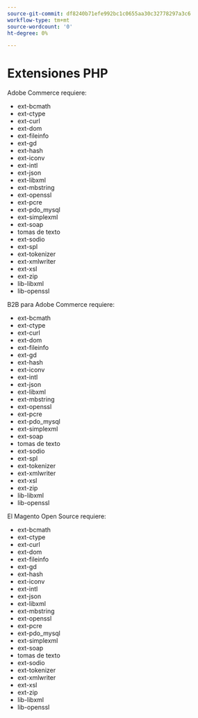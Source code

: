 ```yaml
---
source-git-commit: df8240b71efe992bc1c0655aa30c32778297a3c6
workflow-type: tm+mt
source-wordcount: '0'
ht-degree: 0%

---
```

# Extensiones PHP

Adobe Commerce requiere:

- ext-bcmath
- ext-ctype
- ext-curl
- ext-dom
- ext-fileinfo
- ext-gd
- ext-hash
- ext-iconv
- ext-intl
- ext-json
- ext-libxml
- ext-mbstring
- ext-openssl
- ext-pcre
- ext-pdo_mysql
- ext-simplexml
- ext-soap
- tomas de texto
- ext-sodio
- ext-spl
- ext-tokenizer
- ext-xmlwriter
- ext-xsl
- ext-zip
- lib-libxml
- lib-openssl

B2B para Adobe Commerce requiere:

- ext-bcmath
- ext-ctype
- ext-curl
- ext-dom
- ext-fileinfo
- ext-gd
- ext-hash
- ext-iconv
- ext-intl
- ext-json
- ext-libxml
- ext-mbstring
- ext-openssl
- ext-pcre
- ext-pdo_mysql
- ext-simplexml
- ext-soap
- tomas de texto
- ext-sodio
- ext-spl
- ext-tokenizer
- ext-xmlwriter
- ext-xsl
- ext-zip
- lib-libxml
- lib-openssl

El Magento Open Source requiere:

- ext-bcmath
- ext-ctype
- ext-curl
- ext-dom
- ext-fileinfo
- ext-gd
- ext-hash
- ext-iconv
- ext-intl
- ext-json
- ext-libxml
- ext-mbstring
- ext-openssl
- ext-pcre
- ext-pdo_mysql
- ext-simplexml
- ext-soap
- tomas de texto
- ext-sodio
- ext-tokenizer
- ext-xmlwriter
- ext-xsl
- ext-zip
- lib-libxml
- lib-openssl
